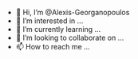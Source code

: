 - 👋 Hi, I’m @Alexis-Georganopoulos
- 👀 I’m interested in ...
- 🌱 I’m currently learning ...
- 💞️ I’m looking to collaborate on ...
- 📫 How to reach me ...

<!---
Alexis-Georganopoulos/Alexis-Georganopoulos is a ✨ special ✨ repository because its `README.md` (this file) appears on your GitHub profile.
You can click the Preview link to take a look at your changes.
--->
